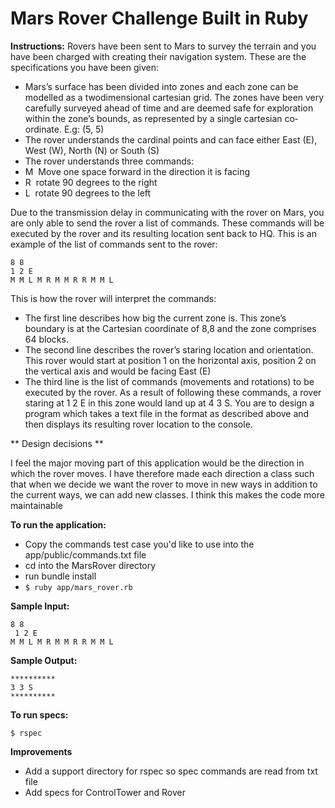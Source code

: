# Mars Rover Challenge Built in Ruby

**Instructions:**
Rovers have been sent to Mars to survey the terrain and you have been charged with creating their navigation system. These are the specifications you have been given:

* Mars’s surface has been divided into zones and each zone can be modelled as a two­dimensional cartesian grid. The zones have been very carefully surveyed ahead of time and are deemed safe for exploration within the zone’s bounds, as represented by a single cartesian co­ordinate. E.g: (5, 5)
* The rover understands the cardinal points and can face either East (E), West (W), North (N) or South (S)
* The rover understands three commands:
* M ­ Move one space forward in the direction it is facing
* R ­ rotate 90 degrees to the right
* L ­ rotate 90 degrees to the left

Due to the transmission delay in communicating with the rover on Mars, you are only able to send the rover a list of commands. These commands will be executed by the rover and its resulting location sent back to HQ. This is an example of the list of commands sent to the rover:
```
8 8
1 2 E
M M L M R M M R R M M L
```
This is how the rover will interpret the commands:

* The first line describes how big the current zone is. This zone’s boundary is at the Cartesian
co­ordinate of 8,8 and the zone comprises 64 blocks.
* The second line describes the rover’s staring location and orientation. This rover would start
at position 1 on the horizontal axis, position 2 on the vertical axis and would be facing East
(E)
* The third line is the list of commands (movements and rotations) to be executed by the rover.
As a result of following these commands, a rover staring at 1 2 E in this zone would land up at 4 3 S.
You are to design a program which takes a text file in the format as described above and then displays its resulting rover location to the console.

** Design decisions **

I feel the major moving part of this application would be the direction in which the rover moves.
I have therefore made each direction a class such that when we decide we want the rover to move in new ways in addition to the current ways, we can add new classes.
I think this makes the code more maintainable


**To run the application:**

- Copy the commands test case you'd like to use into the app/public/commands.txt file
- cd into the MarsRover directory
- run bundle install
- ```$ ruby app/mars_rover.rb```


**Sample Input:**

```
8 8
 1 2 E 
M M L M R M M R R M M L
```

**Sample Output:**

```
**********
3 3 S
**********
```



**To run specs:**

```
$ rspec
```


**Improvements**
- Add a support directory for rspec so spec commands are read from txt file
- Add specs for ControlTower and Rover


